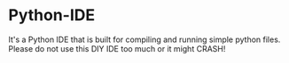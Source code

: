 # Python-IDE
It's a Python IDE that is built for compiling and running simple python files.
Please do not use this DIY IDE too much or it might CRASH!
